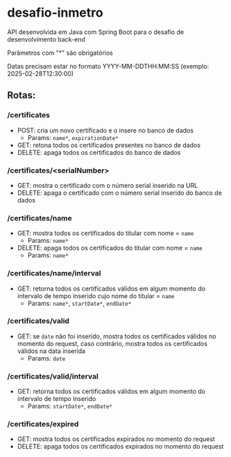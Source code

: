 # desafio-inmetro

API desenvolvida em Java com Spring Boot para o desafio de desenvolvimento back-end

Parâmetros com "*" são obrigatórios

Datas precisam estar no formato YYYY-MM-DDTHH:MM:SS (exemplo: 2025-02-28T12:30:00)

## Rotas:

### /certificates

- POST: cria um novo certificado e o insere no banco de dados
  - Params: ```name*```, ```expirationDate*```
- GET: retona todos os certificados presentes no banco de dados
- DELETE: apaga todos os certificados do banco de dados

### /certificates/__\<serialNumber>__

- GET: mostra o certificado com o número serial inserido na URL
- DELETE: apaga o certificado com o número serial inserido do banco de dados

### /certificates/name

- GET: mostra todos os certificados do titular com nome = ```name```
  - Params: ```name*```
- DELETE: apaga todos os certificados do titular com nome = ```name```
  - Params: ```name*```

### /certificates/name/interval

- GET: retorna todos os certificados válidos em algum momento do intervalo de tempo inserido cujo nome do titular = ```name```
  - Params: ```name*```, ```startDate*```, ```endDate*```

### /certificates/valid

- GET: se ```date``` não foi inserido, mostra todos os certificados válidos no momento do request, caso contrário, mostra todos os certificados válidos na data inserida
  - Params: ```date```

### /certificates/valid/interval

- GET: retorna todos os certificados válidos em algum momento do intervalo de tempo inserido
  - Params: ```startDate*```, ```endDate*```

### /certificates/expired

- GET: mostra todos os certificados expirados no momento do request
- DELETE: apaga todos os certificados expirados no momento do request
